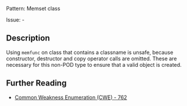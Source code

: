 Pattern: Memset class

Issue: -

## Description

Using `memfunc` on class that contains a classname is unsafe, because constructor, destructor and copy operator calls are omitted. These are necessary for this non-POD type to ensure that a valid object is created.

## Further Reading

* [Common Weakness Enumeration (CWE) - 762](https://cwe.mitre.org/data/definitions/762.html)